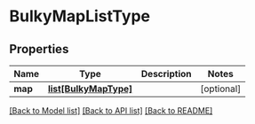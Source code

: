 # BulkyMapListType

## Properties
Name | Type | Description | Notes
------------ | ------------- | ------------- | -------------
**map** | [**list[BulkyMapType]**](BulkyMapType.md) |  | [optional] 

[[Back to Model list]](../README.md#documentation-for-models) [[Back to API list]](../README.md#documentation-for-api-endpoints) [[Back to README]](../README.md)


